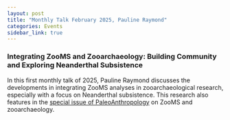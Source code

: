 ```yaml
---
layout: post
title: "Monthly Talk February 2025, Pauline Raymond"
categories: Events
sidebar_link: true
---
```


### Integrating ZooMS and Zooarchaeology: Building Community and Exploring Neanderthal Subsistence
In this first monthly talk of 2025, Pauline Raymond discusses the developments in integrating ZooMS analyses in zooarchaeological research, especially with a focus on Neanderthal subsistence. 
This research also features in the [special issue of PaleoAnthropology](https://paleoanthropology.org/ojs/index.php/paleo/article/view/1244) on ZooMS and zooarchaeology.
